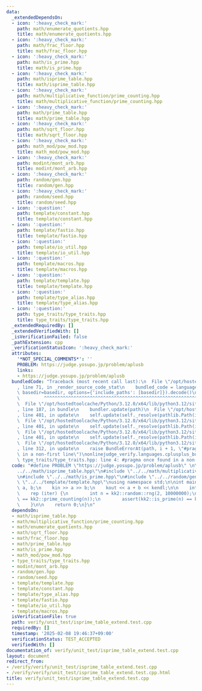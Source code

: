 ```yaml
---
data:
  _extendedDependsOn:
  - icon: ':heavy_check_mark:'
    path: math/enumerate_quotients.hpp
    title: math/enumerate_quotients.hpp
  - icon: ':heavy_check_mark:'
    path: math/frac_floor.hpp
    title: math/frac_floor.hpp
  - icon: ':heavy_check_mark:'
    path: math/is_prime.hpp
    title: math/is_prime.hpp
  - icon: ':heavy_check_mark:'
    path: math/isprime_table.hpp
    title: math/isprime_table.hpp
  - icon: ':heavy_check_mark:'
    path: math/multiplicative_function/prime_counting.hpp
    title: math/multiplicative_function/prime_counting.hpp
  - icon: ':heavy_check_mark:'
    path: math/prime_table.hpp
    title: math/prime_table.hpp
  - icon: ':heavy_check_mark:'
    path: math/sqrt_floor.hpp
    title: math/sqrt_floor.hpp
  - icon: ':heavy_check_mark:'
    path: math_mod/pow_mod.hpp
    title: math_mod/pow_mod.hpp
  - icon: ':heavy_check_mark:'
    path: modint/mont_arb.hpp
    title: modint/mont_arb.hpp
  - icon: ':heavy_check_mark:'
    path: random/gen.hpp
    title: random/gen.hpp
  - icon: ':heavy_check_mark:'
    path: random/seed.hpp
    title: random/seed.hpp
  - icon: ':question:'
    path: template/constant.hpp
    title: template/constant.hpp
  - icon: ':question:'
    path: template/fastio.hpp
    title: template/fastio.hpp
  - icon: ':question:'
    path: template/io_util.hpp
    title: template/io_util.hpp
  - icon: ':question:'
    path: template/macros.hpp
    title: template/macros.hpp
  - icon: ':question:'
    path: template/template.hpp
    title: template/template.hpp
  - icon: ':question:'
    path: template/type_alias.hpp
    title: template/type_alias.hpp
  - icon: ':question:'
    path: type_traits/type_traits.hpp
    title: type_traits/type_traits.hpp
  _extendedRequiredBy: []
  _extendedVerifiedWith: []
  _isVerificationFailed: false
  _pathExtension: cpp
  _verificationStatusIcon: ':heavy_check_mark:'
  attributes:
    '*NOT_SPECIAL_COMMENTS*': ''
    PROBLEM: https://judge.yosupo.jp/problem/aplusb
    links:
    - https://judge.yosupo.jp/problem/aplusb
  bundledCode: "Traceback (most recent call last):\n  File \"/opt/hostedtoolcache/Python/3.12.0/x64/lib/python3.12/site-packages/onlinejudge_verify/documentation/build.py\"\
    , line 71, in _render_source_code_stat\n    bundled_code = language.bundle(stat.path,\
    \ basedir=basedir, options={'include_paths': [basedir]}).decode()\n          \
    \         ^^^^^^^^^^^^^^^^^^^^^^^^^^^^^^^^^^^^^^^^^^^^^^^^^^^^^^^^^^^^^^^^^^^^^^^^^^^^^^^^^\n\
    \  File \"/opt/hostedtoolcache/Python/3.12.0/x64/lib/python3.12/site-packages/onlinejudge_verify/languages/cplusplus.py\"\
    , line 187, in bundle\n    bundler.update(path)\n  File \"/opt/hostedtoolcache/Python/3.12.0/x64/lib/python3.12/site-packages/onlinejudge_verify/languages/cplusplus_bundle.py\"\
    , line 401, in update\n    self.update(self._resolve(pathlib.Path(included), included_from=path))\n\
    \  File \"/opt/hostedtoolcache/Python/3.12.0/x64/lib/python3.12/site-packages/onlinejudge_verify/languages/cplusplus_bundle.py\"\
    , line 401, in update\n    self.update(self._resolve(pathlib.Path(included), included_from=path))\n\
    \  File \"/opt/hostedtoolcache/Python/3.12.0/x64/lib/python3.12/site-packages/onlinejudge_verify/languages/cplusplus_bundle.py\"\
    , line 401, in update\n    self.update(self._resolve(pathlib.Path(included), included_from=path))\n\
    \  File \"/opt/hostedtoolcache/Python/3.12.0/x64/lib/python3.12/site-packages/onlinejudge_verify/languages/cplusplus_bundle.py\"\
    , line 312, in update\n    raise BundleErrorAt(path, i + 1, \"#pragma once found\
    \ in a non-first line\")\nonlinejudge_verify.languages.cplusplus_bundle.BundleErrorAt:\
    \ type_traits/type_traits.hpp: line 4: #pragma once found in a non-first line\n"
  code: "#define PROBLEM \"https://judge.yosupo.jp/problem/aplusb\" \n\n#include \"\
    ../../math/isprime_table.hpp\"\n#include \"../../math/multiplicative_function/prime_counting.hpp\"\
    \n#include \"../../math/is_prime.hpp\"\n#include \"../../random/gen.hpp\"\n#include\
    \ \"../../template/template.hpp\"\nusing namespace std;\n\nint main() {\n    int\
    \ a, b;\n    kin >> a >> b;\n    kout << a + b << kendl;\n\n    int iter = 1000;\n\
    \    rep (iter) {\n        int n = kk2::random::rng(2, 10000000);\n        assert((int)kk2::IsPrimeTable::primes(n).size()\
    \ == kk2::prime_counting(n));\n        assert(kk2::is_prime(n) == kk2::IsPrimeTable::isprime(n));\n\
    \    }\n\n    return 0;\n}\n"
  dependsOn:
  - math/isprime_table.hpp
  - math/multiplicative_function/prime_counting.hpp
  - math/enumerate_quotients.hpp
  - math/sqrt_floor.hpp
  - math/frac_floor.hpp
  - math/prime_table.hpp
  - math/is_prime.hpp
  - math_mod/pow_mod.hpp
  - type_traits/type_traits.hpp
  - modint/mont_arb.hpp
  - random/gen.hpp
  - random/seed.hpp
  - template/template.hpp
  - template/constant.hpp
  - template/type_alias.hpp
  - template/fastio.hpp
  - template/io_util.hpp
  - template/macros.hpp
  isVerificationFile: true
  path: verify/unit_test/isprime_table_extend.test.cpp
  requiredBy: []
  timestamp: '2025-02-08 19:46:37+09:00'
  verificationStatus: TEST_ACCEPTED
  verifiedWith: []
documentation_of: verify/unit_test/isprime_table_extend.test.cpp
layout: document
redirect_from:
- /verify/verify/unit_test/isprime_table_extend.test.cpp
- /verify/verify/unit_test/isprime_table_extend.test.cpp.html
title: verify/unit_test/isprime_table_extend.test.cpp
---
```

